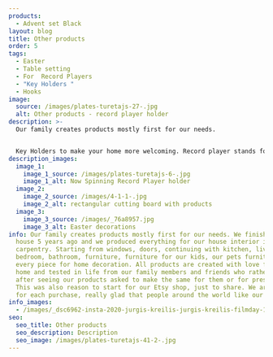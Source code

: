 ```yaml
---
products:
  - Advent set Black
layout: blog
title: Other products
order: 5
tags:
  - Easter
  - Table setting
  - For  Record Players
  - "Key Holders "
  - Hooks
image:
  source: /images/plates-turetajs-27-.jpg
  alt: Other products - record player holder
description: >-
  Our family creates products mostly first for our needs.


  Key Holders to make your home more welcoming. Record player stands for the ones who want to make their house sound like a home. Kitchenware for the cooking time to feel wonderful.
description_images:
  image_1:
    image_1_source: /images/plates-turetajs-6-.jpg
    image_1_alt: Now Spinning Record Player holder
  image_2:
    image_2_source: /images/4-1-1-.jpg
    image_2_alt: rectangular cutting board with products
  image_3:
    image_3_source: /images/_76a8957.jpg
    image_3_alt: Easter decorations
info: Our family creates products mostly first for our needs. We finished our
  house 5 years ago and we produced everything for our house interior in our
  carpentry. Starting from windows, doors, continuing with kitchen, living room,
  bedroom, bathroom, furniture, furniture for our kids, our pets furniture and
  every piece for home decoration. All products are created with love for our
  home and tested in life from our family members and friends who rather often
  after seeing our products asked to make the same for them or for presents.
  This was also reason to start for our Etsy shop, just to share. We are happy
  for each purchase, really glad that people around the world like our products.
info_images:
  - /images/_dsc6962-insta-2020-jurgis-kreilis-jurgis-kreilis-filmday-1-.jpg
seo:
  seo_title: Other products
  seo_description: Description
  seo_image: /images/plates-turetajs-41-2-.jpg
---
```

